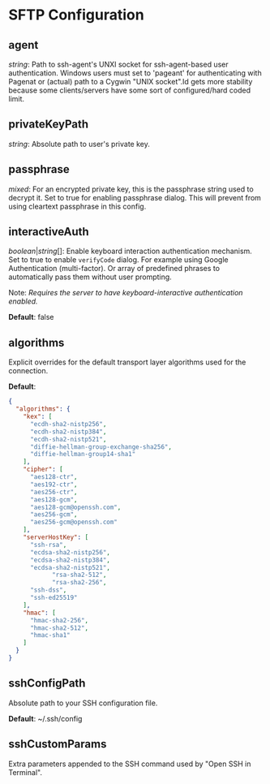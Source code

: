 # SFTP Configuration

## agent
*string*: Path to ssh-agent's UNXI socket for ssh-agent-based user authentication.  Windows users must
set to 'pageant' for authenticating with Pagenat or (actual) path to a Cygwin "UNIX socket".Id gets
more stability because some clients/servers have some sort of configured/hard coded limit.

## privateKeyPath
*string*: Absolute path to user's private key.

## passphrase
*mixed*: For an encrypted private key, this is the passphrase string used to decrypt it.  Set to true
for enabling passphrase dialog.  This will prevent from using cleartext passphrase in this config.

## interactiveAuth
*boolean*|*string*[]: Enable keyboard interaction authentication mechanism. Set to true to enable `verifyCode` dialog. For example using Google Authentication (multi-factor). Or array of predefined phrases to automatically pass them without user prompting.

Note: *Requires the server to have keyboard-interactive authentication enabled.*

**Default**: false

## algorithms
Explicit overrides for the default transport layer algorithms used for the connection.

**Default**:
```json
{
  "algorithms": {
    "kex": [
      "ecdh-sha2-nistp256",
      "ecdh-sha2-nistp384",
      "ecdh-sha2-nistp521",
      "diffie-hellman-group-exchange-sha256",
      "diffie-hellman-group14-sha1"
    ],
    "cipher": [
      "aes128-ctr",
      "aes192-ctr",
      "aes256-ctr",
      "aes128-gcm",
      "aes128-gcm@openssh.com",
      "aes256-gcm",
      "aes256-gcm@openssh.com"
    ],
    "serverHostKey": [
      "ssh-rsa",
      "ecdsa-sha2-nistp256",
      "ecdsa-sha2-nistp384",
      "ecdsa-sha2-nistp521",
			"rsa-sha2-512",
			"rsa-sha2-256",
      "ssh-dss",
      "ssh-ed25519"
    ],
    "hmac": [
      "hmac-sha2-256",
      "hmac-sha2-512",
      "hmac-sha1"
    ]
  }
}
```

## sshConfigPath
Absolute path to your SSH configuration file.

**Default**: ~/.ssh/config

## sshCustomParams
Extra parameters appended to the SSH command used by "Open SSH in Terminal".

